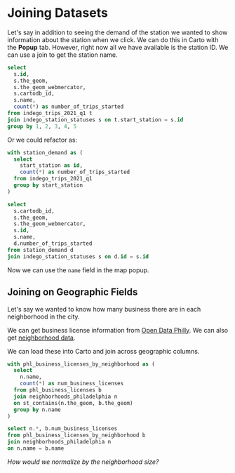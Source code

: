 # Joining Datasets

Let's say in addition to seeing the demand of the station we wanted to show information about the station when we click. We can do this in Carto with the **Popup** tab. However, right now all we have available is the station ID. We can use a join to get the station name.

```sql
select
  s.id,
  s.the_geom,
  s.the_geom_webmercator,
  s.cartodb_id,
  s.name,
  count(*) as number_of_trips_started
from indego_trips_2021_q1 t
join indego_station_statuses s on t.start_station = s.id
group by 1, 2, 3, 4, 5
```

Or we could refactor as:

```sql
with station_demand as (
  select
    start_station as id,
    count(*) as number_of_trips_started
  from indego_trips_2021_q1
  group by start_station
)

select
  s.cartodb_id,
  s.the_geom,
  s.the_geom_webmercator,
  s.id,
  s.name,
  d.number_of_trips_started
from station_demand d
join indego_station_statuses s on d.id = s.id
```

Now we can use the `name` field in the map popup.

## Joining on Geographic Fields

Let's say we wanted to know how many business there are in each neighborhood in the city.

We can get business license information from [Open Data Philly](https://opendataphilly.org/dataset/licenses-and-inspections-business-licenses). We can also get [neighborhood data](https://opendataphilly.org/dataset/philadelphia-neighborhoods).

We can load these into Carto and join across geographic columns.

```sql
with phl_business_licenses_by_neighborhood as (
  select
    n.name,
    count(*) as num_business_licenses
  from phl_business_licenses b
  join neighborhoods_philadelphia n
  on st_contains(n.the_geom, b.the_geom)
  group by n.name
)

select n.*, b.num_business_licenses
from phl_business_licenses_by_neighborhood b
join neighborhoods_philadelphia n
on n.name = b.name
```

_How would we normalize by the neighborhood size?_
